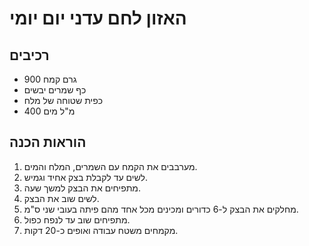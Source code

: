 # האזון לחם עדני יום יומי

## רכיבים
- 900 גרם קמח
- כף שמרים יבשים
- כפית שטוחה של מלח
- 400 מ"ל מים

## הוראות הכנה
1. מערבבים את הקמח עם השמרים, המלח והמים.
2. לשים עד לקבלת בצק אחיד וגמיש.
3. מתפיחים את הבצק למשך שעה.
4. לשים שוב את הבצק.
5. מחלקים את הבצק ל-6 כדורים ומכינים מכל אחד מהם פיתה בעובי שני ס"מ.
6. מתפיחים שוב עד לנפח כפול.
7. מקמחים משטח עבודה ואופים כ-20 דקות.
